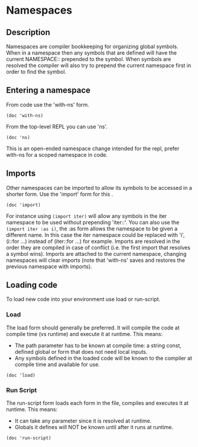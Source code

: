 # Namespaces

## Description

Namespaces are compiler bookkeeping for organizing global symbols.  When in a namespace then any symbols that are defined will have the current NAMESPACE:: prepended to the symbol.  When symbols are resolved the compiler will also try to prepend the current namespace first in order to find the symbol.

## Entering a namespace

From code use the 'with-ns' form.
```sloshignore
(doc 'with-ns)
```

From the top-level REPL you can use 'ns'.
```sloshignore
(doc 'ns)
```

This is an open-ended namespace change intended for the repl, prefer with-ns for a scoped namespace in code.

## Imports

Other namespaces can be imported to allow its symbols to be accessed in a shorter form.  Use the 'import' form for this .
```sloshignore
(doc 'import)
```
For instance using ```(import iter)``` will allow any symbols in the iter namespace to be used without prepending 'iter::'.  You can also use the ```(import iter :as i)```, the :as form allows the namespace to be given a different name.  In this case the iter namespace could be replaced with 'i', (i::for ...) instead of (iter::for ...) for example.  Imports are resolved in the order they are compiled in case of conflict (i.e. the first import that resolves a symbol wins).  Imports are attached to the current namespace, changing namespaces will clear imports (note that 'with-ns' saves and restores the previous namespace with imports).

## Loading code

To load new code into your environment use load or run-script.

### Load

The load form should generally be preferred.  It will compile the code at compile time (vs runtime) and execute it at runtime.  This means:
- The path parameter has to be known at compile time: a string const, defined global or form that does not need local inputs.
- Any symbols defined in the loaded code will be known to the compiler at compile time and available for use.

```sloshignore
(doc 'load)
```

### Run Script
The run-script form loads each form in the file, compiles and executes it at runtime.  This means:
- It can take any parameter since it is resolved at runtime.
- Globals it defines will NOT be known until after it runs at runtime.

```sloshignore
(doc 'run-script)
```
